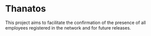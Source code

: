 # Thanatos 
This project aims to facilitate the confirmation of the presence of all employees registered in the network and for future releases.
